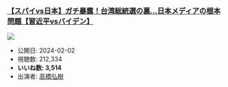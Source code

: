 ### [【スパイvs日本】ガチ暴露！台湾総統選の裏…日本メディアの根本問題【習近平vsバイデン】](https://www.youtube.com/watch?v=QGFkn1rc7MA)
[![](https://img.youtube.com/vi/QGFkn1rc7MA/hqdefault.jpg)](https://www.youtube.com/watch?v=QGFkn1rc7MA)
-   公開日: 2024-02-02
-   視聴数: 212,334
-   **いいね数: 3,514**
-   出演者: [高橋弘樹](/rehacq_fan/people/高橋弘樹 "wikilink")

